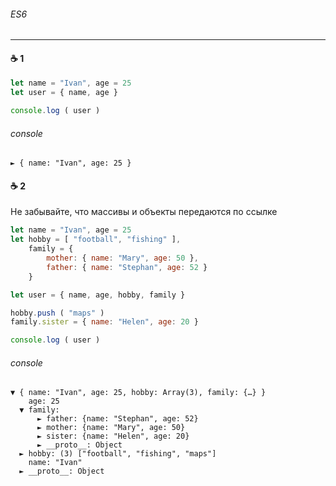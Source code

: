 ###### ES6

***

#### :coffee: 1

```javascript
let name = "Ivan", age = 25
let user = { name, age }

console.log ( user )
```

###### console

```console
► { name: "Ivan", age: 25 }
```

#### :coffee: 2

Не забывайте, что массивы и объекты передаются по ссылке

```javascript
let name = "Ivan", age = 25
let hobby = [ "football", "fishing" ],
    family = {
        mother: { name: "Mary", age: 50 },
        father: { name: "Stephan", age: 52 }
    }

let user = { name, age, hobby, family }

hobby.push ( "maps" )
family.sister = { name: "Helen", age: 20 }

console.log ( user )
```

###### console

```console
▼ { name: "Ivan", age: 25, hobby: Array(3), family: {…} }
    age: 25
  ▼ family:
      ► father: {name: "Stephan", age: 52}
      ► mother: {name: "Mary", age: 50}
      ► sister: {name: "Helen", age: 20}
      ► __proto__: Object
  ► hobby: (3) ["football", "fishing", "maps"]
    name: "Ivan"
  ► __proto__: Object
```